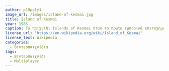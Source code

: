 ```yaml
---
author: p19poly1
image_url: /images/island-of-kesmai.jpg
title: Island of Kesmai
year: 1985
caption: Το παιχνίδι Islands of Kesmai ήταν το πρώτο εμπορικά επιτυχημένο multiplayer online παιχνίδι ρόλων. Αναπτύχθηκε το 1985 από την Kesmai, ένα τμήμα της Electronic Arts. Ήταν ένα text-based MUD, δηλαδή ένα παχνίδι πολλαπλών χρηστών βασισμένο σε κείμενο. Το παιχνίδι είχε χιλιάδες παίκτες και θεωρείται ένα από τα παιχνίδια αυτού του τύπου με τη μεγαλύτερη επιρροή.
license_url: "https://en.wikipedia.org/wiki/Island_of_Kesmai"
license_text: Wikipedia
categories:
  - Βιντεοπαιχνίδια
tags:
  - Βιντεοπαιχνίδι
  - Multiplayer
---
```

